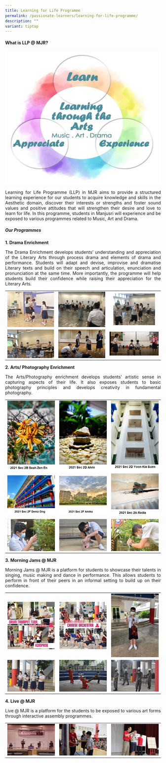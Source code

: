 ```yaml
---
title: Learning for Life Programme
permalink: /passionate-learners/learning-for-life-programme/
description: ""
variant: tiptap
---
```

#### **What is LLP @ MJR?**


![](/images/Passionate%20Learners/Learning%20for%20Life%20Programme/LLP%20Framework.jpg)

<p style="text-align: justify;">Learning for Life Programme (LLP) in MJR aims to provide a structured learning experience for our students to acquire knowledge and skills in the Aesthetic domain, discover their interests or strengths and foster sound values and positive attitudes that will strengthen their desire and love to learn for life. In this programme, students in Manjusri will experience and be exposed to various programmes related to Music, Art and Drama.</p>


##### **Our Programmes**


**1\. Drama Enrichment**

<p style="text-align: justify;">The Drama Enrichment develops students’ understanding and appreciation of the Literary Arts through process drama and elements of drama and performance. Students will adapt and devise, improvise and dramatise Literary texts and build on their speech and articulation, enunciation and pronunciation at the same time. More importantly, the programme will help students build their confidence while raising their appreciation for the Literary Arts.</p>


|   |   |   |
|:----:|:---:|:-----:|
| <img src="/images/Passionate%20Learners/Learning%20for%20Life%20Programme/Drama1.jpg" style="width:%"> |<img src="/images/Passionate%20Learners/Learning%20for%20Life%20Programme/Drama2.jpg" style="width:%">| <img src="/images/Passionate%20Learners/Learning%20for%20Life%20Programme/Drama3.jpg" style="width:85%"> |
| <img src="/images/Passionate%20Learners/Learning%20for%20Life%20Programme/Drama4.jpg" style="width:%">  | ![](/images/Passionate%20Learners/Learning%20for%20Life%20Programme/Drama5.jpg)  |  ![](/images/Passionate%20Learners/Learning%20for%20Life%20Programme/Drama6.jpg) |


**2\. Arts/ Photography Enrichment**


<p style="text-align: justify;">The Arts/Photography enrichment develops students' artistic sense in capturing aspects of their life. It also exposes students to basic photography principles and develops creativity in fundamental photography.</p>


|   |   |   |
|:----:|:---:|:---:|
|  ![](/images/Passionate%20Learners/Learning%20for%20Life%20Programme/Photo%201.jpg) |  ![](/images/Passionate%20Learners/Learning%20for%20Life%20Programme/Photo%202.jpg) |  ![](/images/Passionate%20Learners/Learning%20for%20Life%20Programme/Photo%203.jpg) |
| ![](/images/Passionate%20Learners/Learning%20for%20Life%20Programme/Photo%204.jpg)  |![](/images/Passionate%20Learners/Learning%20for%20Life%20Programme/Photo%205.jpg)  |  ![](/images/Passionate%20Learners/Learning%20for%20Life%20Programme/Photo%206.jpg) |
| ![](/images/Passionate%20Learners/Learning%20for%20Life%20Programme/Art1.jpg)  | ![](/images/Passionate%20Learners/Learning%20for%20Life%20Programme/Art2.jpg)  | ![](/images/Passionate%20Learners/Learning%20for%20Life%20Programme/Art3.jpg)  |


**3\.&nbsp;Morning Jams @ MJR**


<p style="text-align: justify;">Morning Jams @ MJR is a platform for students to showcase their talents in singing, music making and dance in performance. This allows students to perform in front of their peers in an informal setting to build up on their confidence.</p>


|   |   |   |
|:----:|:---:|:-----:|
|  ![](/images/Passionate%20Learners/Learning%20for%20Life%20Programme/JAMS%201.jpg) | ![](/images/Passionate%20Learners/Learning%20for%20Life%20Programme/JAMS%202.jpg)  |  ![](/images/Passionate%20Learners/Learning%20for%20Life%20Programme/Violin.jpg) |
|   ![](/images/Passionate%20Learners/Learning%20for%20Life%20Programme/Clapper.jpg)   | ![](/images/Passionate%20Learners/Learning%20for%20Life%20Programme/Wushu.jpg)  | ![](/images/Passionate%20Learners/Learning%20for%20Life%20Programme/Precision%20Drill.jpg)  |


**4\.&nbsp;Live @ MJR**

<p style="text-align: justify;">Live @ MJR is a platform for the students to be exposed to various art forms through interactive assembly programmes.</p>

|   |   |   |
|:------:|:---:|:----:|
|  ![](/images/Passionate%20Learners/Learning%20for%20Life%20Programme/Music%20Ensemble%20by%20Melting%20Pot%20Culture.jpg)   |  ![](/images/Passionate%20Learners/Learning%20for%20Life%20Programme/Students%20participation.jpg)      | ![](/images/Passionate%20Learners/Learning%20for%20Life%20Programme/Doodle%20Champs%20Programme.jpg)     |
